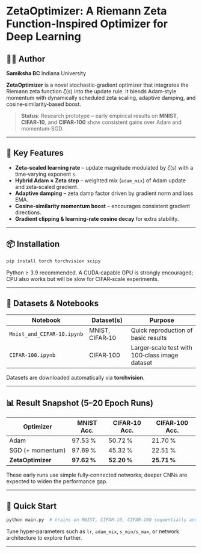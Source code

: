 # ZetaOptimizer: A Riemann Zeta Function‑Inspired Optimizer for Deep Learning

## 🧑‍💻 Author

**Samiksha BC**
Indiana University


**ZetaOptimizer** is a novel stochastic‑gradient optimizer that integrates the Riemann zeta function $\zeta(s)$ into the update rule.  It blends Adam‑style momentum with dynamically scheduled zeta scaling, adaptive damping, and cosine‑similarity‑based boost.

> **Status**: Research prototype – early empirical results on **MNIST**, **CIFAR‑10**, and **CIFAR‑100** show consistent gains over Adam and momentum‑SGD.

---

## 🔑 Key Features

* **Zeta‑scaled learning rate** – update magnitude modulated by $\zeta(s)$ with a time‑varying exponent `s`.
* **Hybrid Adam × Zeta step** – weighted mix (`adam_mix`) of Adam update and zeta‑scaled gradient.
* **Adaptive damping** – zeta damp factor driven by gradient norm and loss EMA.
* **Cosine‑similarity momentum boost** – encourages consistent gradient directions.
* **Gradient clipping & learning‑rate cosine decay** for extra stability.

---

## 📦 Installation

```bash
pip install torch torchvision scipy
```

Python ≥ 3.9 recommended.  A CUDA‑capable GPU is strongly encouraged; CPU also works but will be slow for CIFAR‑scale experiments.

---

## 📁 Datasets & Notebooks

| Notebook                   | Dataset(s)      | Purpose                                        |
| -------------------------- | --------------- | ---------------------------------------------- |
| `Mnist_and_CIFAR‑10.ipynb` | MNIST, CIFAR‑10 | Quick reproduction of basic results            |
| `CIFAR‑100.ipynb`          | CIFAR‑100       | Larger‑scale test with 100‑class image dataset |

Datasets are downloaded automatically via **torchvision**.

---

## 📊 Result Snapshot (5–20 Epoch Runs)

| Optimizer         | MNIST Acc.  | CIFAR‑10 Acc. | CIFAR‑100 Acc. |
| ----------------- | ----------- | ------------- | -------------- |
| Adam              | 97.53 %     | 50.72 %       | 21.70 %        |
| SGD (+ momentum)  | 97.69 %     | 45.32 %       | 22.51 %        |
| **ZetaOptimizer** | **97.62 %** | **52.20 %**   | **25.71 %**    |

These early runs use simple fully‑connected networks; deeper CNNs are expected to widen the performance gap.

---

## 🚀 Quick Start

```bash
python main.py  # trains on MNIST, CIFAR‑10, CIFAR‑100 sequentially and prints results
```

Tune hyper‑parameters such as `lr`, `adam_mix`, `s_min/s_max`, or network architecture to explore further.

---


